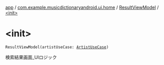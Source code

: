 [app](../../index.md) / [com.example.musicdictionaryandroid.ui.home](../index.md) / [ResultViewModel](index.md) / [&lt;init&gt;](./-init-.md)

# &lt;init&gt;

`ResultViewModel(artistUseCase: `[`ArtistUseCase`](../../com.example.musicdictionaryandroid.domain.usecase/-artist-use-case/index.md)`)`

検索結果画面_UIロジック

